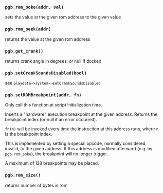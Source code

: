 ### `pgb.rom_poke(addr, val)`
sets the value at the given rom address to the given value

### `pgb.rom_peek(addr)`
returns the value at the given rom address

### `pgb.get_crank()`
returns crank angle in degrees, or null if docked

### `pgb.setCrankSoundsDisabled(bool)`
see `playdate->system->setCrankSoundsDisabled`
    
### `pgb.setROMBreakpoint(addr, fn)`

Only call this function at script initialization time.

Inserts a "hardware" execution breakpoint at the given address. Returns the breakpoint index (or null if an error occurred).

`fn(n)` will be invoked every time the instruction at this address runs, where `n` is the breakpoint index.

This is implemented by setting a special opcode, normally considered invalid, to the given address. If this address is modified afterward (e.g. by `pgb.rom_poke`), the breakpoint will no longer trigger.

A maximum of 128 breakpoints may be placed.

### `pgb.rom_size()`

returns number of bytes in rom